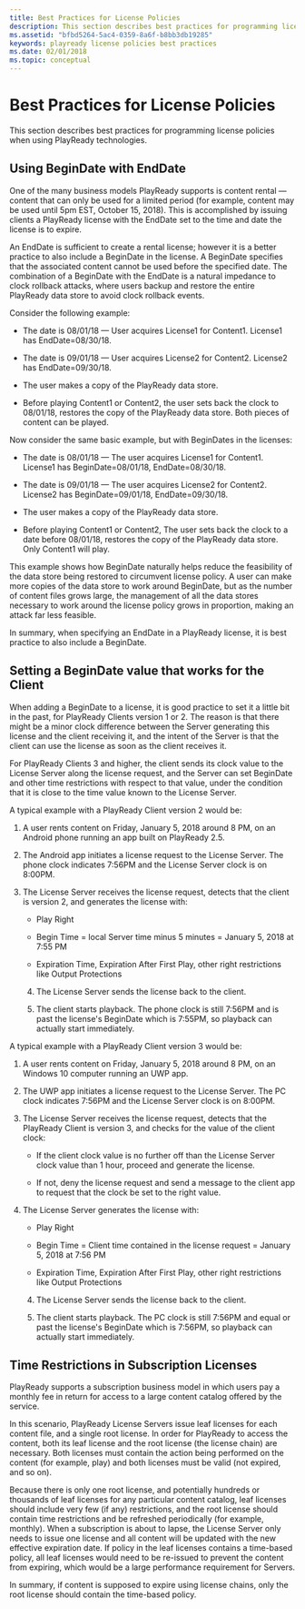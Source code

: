 ```yaml
---
title: Best Practices for License Policies
description: This section describes best practices for programming license policies in PlayReady.
ms.assetid: "bfbd5264-5ac4-0359-8a6f-b8bb3db19285"
keywords: playready license policies best practices
ms.date: 02/01/2018
ms.topic: conceptual
---
```



# Best Practices for License Policies


This section describes best practices for programming license policies when using PlayReady technologies.

<a id="begindate"></a>

## Using BeginDate with EndDate


One of the many business models PlayReady supports is content rental &mdash; content that can only be used for a limited period (for example, content may be used until 5pm EST, October 15, 2018). This is accomplished by issuing clients a PlayReady license with the EndDate set to the time and date the license is to expire.


An EndDate is sufficient to create a rental license; however it is a better practice to also include a BeginDate in the license. A BeginDate specifies that the associated content cannot be used before the specified date. The combination of a BeginDate with the EndDate is a natural impedance to clock rollback attacks, where users backup and restore the entire PlayReady data store to avoid clock rollback events.


Consider the following example:

   *  The date is 08/01/18 &mdash; User acquires License1 for Content1. License1 has EndDate=08/30/18.

   *  The date is 09/01/18 &mdash; User acquires License2 for Content2. License2 has EndDate=09/30/18.

   *  The user makes a copy of the PlayReady data store.

   *  Before playing Content1 or Content2, the user sets back the clock to 08/01/18, restores the copy of the PlayReady data store. Both pieces of content can be played.



Now consider the same basic example, but with BeginDates in the licenses:

   *  The date is 08/01/18 &mdash; The user acquires License1 for Content1. License1 has BeginDate=08/01/18, EndDate=08/30/18.

   *  The date is 09/01/18 &mdash; The user acquires License2 for Content2. License2 has BeginDate=09/01/18, EndDate=09/30/18.

   *  The user makes a copy of the PlayReady data store.

   *  Before playing Content1 or Content2, The user sets back the clock to a date before 08/01/18, restores the copy of the PlayReady data store. Only Content1 will play.



This example shows how BeginDate naturally helps reduce the feasibility of the data store being restored to circumvent license policy. A user can make more copies of the data store to work around BeginDate, but as the number of content files grows large, the management of all the data stores necessary to work around the license policy grows in proportion, making an attack far less feasible.


In summary, when specifying an EndDate in a PlayReady license, it is best practice to also include a BeginDate.

## Setting a BeginDate value that works for the Client

When adding a BeginDate to a license, it is good practice to set it a little bit in the past, for PlayReady Clients version 1 or 2. The reason is that there might be a minor clock difference between the Server generating this license and the client receiving it, and the intent of the Server is that the client can use the license as soon as the client receives it.

For PlayReady Clients 3 and higher, the client sends its clock value to the License Server along the license request, and the Server can set BeginDate and other time restrictions with respect to that value, under the condition that it is close to the time value known to the License Server.

A typical example with a PlayReady Client version 2 would be:

1. A user rents content on Friday, January 5, 2018 around 8 PM, on an Android phone running an app built on PlayReady 2.5.

2. The Android app initiates a license request to the License Server. The phone clock indicates 7:56PM and the License Server clock is on 8:00PM.

3. The License Server receives the license request, detects that the client is version 2, and generates the license with:

   *  Play Right

   *  Begin Time = local Server time minus 5 minutes = January 5, 2018 at 7:55 PM

   *  Expiration Time, Expiration After First Play, other right restrictions like Output Protections

   4. The License Server sends the license back to the client.

   5. The client starts playback. The phone clock is still 7:56PM and is past the license's BeginDate which is 7:55PM, so playback can actually start immediately.


A typical example with a PlayReady Client version 3 would be:

1. A user rents content on Friday, January 5, 2018 around 8 PM, on an Windows 10 computer running an UWP app.

2. The UWP app initiates a license request to the License Server. The PC clock indicates 7:56PM and the License Server clock is on 8:00PM.

3. The License Server receives the license request, detects that the PlayReady Client is version 3, and checks for the value of the client clock:

   *  If the client clock value is no further off than the License Server clock value than 1 hour, proceed and generate the license.

   *  If not, deny the license request and send a message to the client app to request that the clock be set to the right value.

4. The License Server generates the license with:

   *  Play Right

   *  Begin Time = Client time contained in the license request = January 5, 2018 at 7:56 PM

   *  Expiration Time, Expiration After First Play, other right restrictions like Output Protections

   4. The License Server sends the license back to the client.

   5. The client starts playback. The PC clock is still 7:56PM and equal or past the license's BeginDate which is 7:56PM, so playback can actually start immediately.



## Time Restrictions in Subscription Licenses


PlayReady supports a subscription business model in which users pay a monthly fee in return for access to a large content catalog offered by the service.


In this scenario, PlayReady License Servers issue leaf licenses for each content file, and a single root license. In order for PlayReady to access the content, both its leaf license and the root license (the license chain) are necessary. Both licenses must contain the action being performed on the content (for example, play) and both licenses must be valid (not expired, and so on).


Because there is only one root license, and potentially hundreds or thousands of leaf licenses for any particular content catalog, leaf licenses should include very few (if any) restrictions, and the root license should contain time restrictions and be refreshed periodically (for example, monthly). When a subscription is about to lapse, the License Server only needs to issue one license and all content will be updated with the new effective expiration date. If policy in the leaf licenses contains a time-based policy, all leaf licenses would need to be re-issued to prevent the content from expiring, which would be a large performance requirement for Servers.


In summary, if content is supposed to expire using license chains, only the root license should contain the time-based policy.



